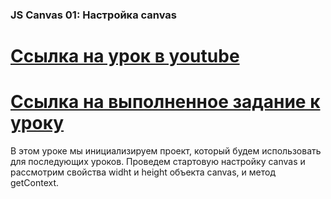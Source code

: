 ###  JS Canvas 01: Настройка canvas ###
[Ссылка на урок в youtube](https://www.youtube.com/watch?v=NSkuaFzf4Dc)
===============================================================================
[Ссылка на выполненное задание  к уроку](https://github.com/EvgenPrushk/lessons/tree/main/JS_Canvas_01_Customizing_the_canvas)
===============================================================================
В этом уроке мы инициализируем проект, который будем использовать для последующих уроков. Проведем стартовую настройку canvas и рассмотрим свойства widht и height объекта canvas, и метод getContext.
